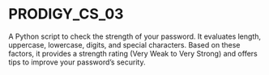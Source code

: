 # PRODIGY_CS_03
A Python script to check the strength of your password. It evaluates length, uppercase, lowercase, digits, and special characters. Based on these factors, it provides a strength rating (Very Weak to Very Strong) and offers tips to improve your password’s security.
